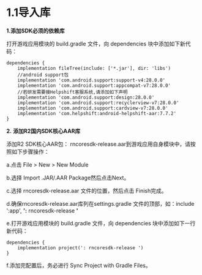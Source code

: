 # 1.1导入库

**1.添加SDK必须的依赖库**

打开游戏应用模块的 build.gradle 文件，向 dependencies 块中添加如下新代码：

```text
dependencies {
    implementation fileTree(include: ['*.jar'], dir: 'libs')
    //android support包
    implementation 'com.android.support:support-v4:28.0.0'
    implementation 'com.android.support:appcompat-v7:28.0.0'
    //若研发需要接Helpshift客服系统,请添加如下声明
    implementation 'com.android.support:design:28.0.0'
    implementation 'com.android.support:recyclerview-v7:28.0.0'
    implementation 'com.android.support:cardview-v7:28.0.0'
    implementation 'com.helpshift:android-helpshift-aar:7.7.2'
}
```



**2.** **添加R2国内SDK核心AAR库**

添加R2 SDK核心AAR包： rncoresdk-release.aar到游戏应用自身模块中，请按照如下步骤操作：

a.点击 File &gt; New &gt; New Module

b.选择 Import .JAR/.AAR Package然后点击Next。

c.选择 rncoresdk-release.aar 文件的位置，然后点击 Finish完成。

d.确保rncoresdk-release.aar库列在settings.gradle 文件的顶部，如：include ':app', **':** rncoresdk-release **'**

e.打开游戏应用模块的 build.gradle 文件，向 dependencies 块中添加如下一行新代码：

```text
dependencies {
    implementation project(': rncoresdk-release ')
}
```

f.添加完配置后，务必进行 Sync Project with Gradle Files。

